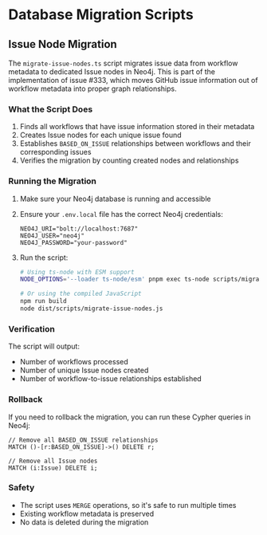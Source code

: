 # Database Migration Scripts

## Issue Node Migration

The `migrate-issue-nodes.ts` script migrates issue data from workflow metadata to dedicated Issue nodes in Neo4j. This is part of the implementation of issue #333, which moves GitHub issue information out of workflow metadata into proper graph relationships.

### What the Script Does

1. Finds all workflows that have issue information stored in their metadata
2. Creates Issue nodes for each unique issue found
3. Establishes `BASED_ON_ISSUE` relationships between workflows and their corresponding issues
4. Verifies the migration by counting created nodes and relationships

### Running the Migration

1. Make sure your Neo4j database is running and accessible
2. Ensure your `.env.local` file has the correct Neo4j credentials:
   ```
   NEO4J_URI="bolt://localhost:7687"
   NEO4J_USER="neo4j"
   NEO4J_PASSWORD="your-password"
   ```
3. Run the script:

   ```bash
   # Using ts-node with ESM support
   NODE_OPTIONS='--loader ts-node/esm' pnpm exec ts-node scripts/migrate-issue-nodes.ts

   # Or using the compiled JavaScript
   npm run build
   node dist/scripts/migrate-issue-nodes.js
   ```

### Verification

The script will output:

- Number of workflows processed
- Number of unique Issue nodes created
- Number of workflow-to-issue relationships established

### Rollback

If you need to rollback the migration, you can run these Cypher queries in Neo4j:

```cypher
// Remove all BASED_ON_ISSUE relationships
MATCH ()-[r:BASED_ON_ISSUE]->() DELETE r;

// Remove all Issue nodes
MATCH (i:Issue) DELETE i;
```

### Safety

- The script uses `MERGE` operations, so it's safe to run multiple times
- Existing workflow metadata is preserved
- No data is deleted during the migration
